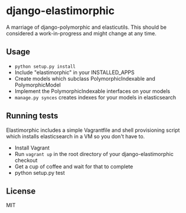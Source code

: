 django-elastimorphic
====================
A marriage of django-polymorphic and elasticutils. This should be considered
a work-in-progress and might change at any time. 

Usage
-----
* `python setup.py install`
* Include "elastimorphic" in your INSTALLED_APPS
* Create models which subclass PolymorphicIndexable and PolymorphicModel
* Implement the PolymorphicIndexable interfaces on your models
* `manage.py synces` creates indexes for your models in elasticsearch

Running tests
-------------
Elastimorphic includes a simple Vagrantfile and shell provisioning script
which installs elasticsearch in a VM so you don't have to. 

* Install Vagrant
* Run `vagrant up` in the root directory of your django-elastimorphic checkout
* Get a cup of coffee and wait for that to complete
* python setup.py test

License
-------
MIT
